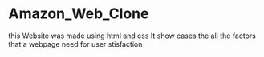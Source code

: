 # Amazon_Web_Clone
this Website was made using html and css
It show cases the all the factors that a webpage need for user stisfaction
